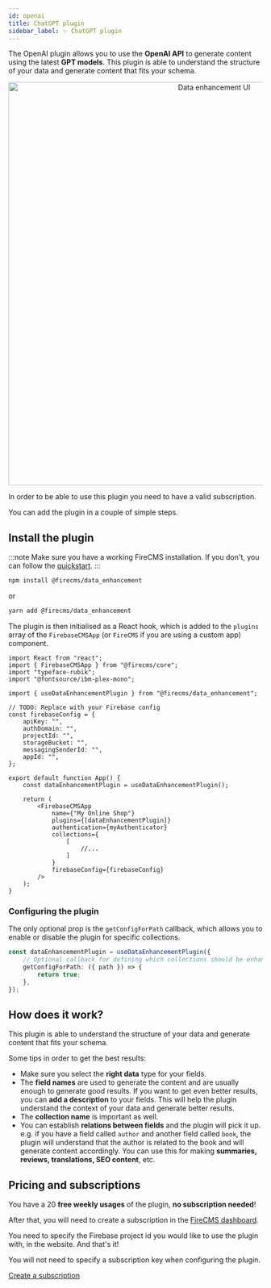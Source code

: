```yaml
---
id: openai
title: ChatGPT plugin
sidebar_label: ✨ ChatGPT plugin
---
```


The OpenAI plugin allows you to use the **OpenAI API** to generate content using
the latest **GPT models**. This plugin is able to understand the structure of
your
data and generate content that fits your schema.

<p align="center">
    <img src="/img/data_enhancement.png" width="800px" alt="Data enhancement UI" />
</p>

In order to be able to use this plugin you need to have a valid subscription.

You can add the plugin in a couple of simple steps.

## Install the plugin

:::note
Make sure you have a working FireCMS installation. If you don't, you can
follow the [quickstart](./quickstart).
:::

```bash
npm install @firecms/data_enhancement
```

or

```bash
yarn add @firecms/data_enhancement
```

The plugin is then initialised as a React hook, which is added to the `plugins`
array of the `FirebaseCMSApp` (or `FireCMS` if you are using a custom app)
component.

```tsx
import React from "react";
import { FirebaseCMSApp } from "@firecms/core";
import "typeface-rubik";
import "@fontsource/ibm-plex-mono";

import { useDataEnhancementPlugin } from "@firecms/data_enhancement";

// TODO: Replace with your Firebase config
const firebaseConfig = {
    apiKey: "",
    authDomain: "",
    projectId: "",
    storageBucket: "",
    messagingSenderId: "",
    appId: "",
};

export default function App() {
    const dataEnhancementPlugin = useDataEnhancementPlugin();

    return (
        <FirebaseCMSApp
            name={"My Online Shop"}
            plugins={[dataEnhancementPlugin]}
            authentication={myAuthenticator}
            collections={
                [
                    //...
                ]
            }
            firebaseConfig={firebaseConfig}
        />
    );
}
```

### Configuring the plugin

The only optional prop is the `getConfigForPath` callback, which allows you to
enable or disable the plugin for specific collections.

```typescript
const dataEnhancementPlugin = useDataEnhancementPlugin({
    // Optional callback for defining which collections should be enhanced
    getConfigForPath: ({ path }) => {
        return true;
    },
});
```

## How does it work?

This plugin is able to understand the structure of your data and generate
content that fits your schema.

Some tips in order to get the best results:

- Make sure you select the **right data** type for your fields.
- The **field names** are used to generate the content and are usually enough to
  generate good results. If you want to get even better results, you can
  **add a description** to your fields. This will help the plugin understand the
  context of your data and generate better results.
- The **collection name** is important as well.
- You can establish **relations between fields** and the plugin will pick it up.
  e.g. if you have a field called `author` and another field called `book`, the
  plugin will understand that the author is related to the book and will
  generate content accordingly. You can use this for making **summaries, reviews,
  translations, SEO content**, etc.

## Pricing and subscriptions

You have a 20 **free weekly usages** of the plugin, **no subscription needed**!

After that, you will need to create a subscription in
the [FireCMS dashboard](https://app.firecms.co/subscriptions).

You need to specify the Firebase project id you would like to use the plugin
with, in the website. And that's it!

You will not need to specify a subscription key when configuring the plugin.

<a href="https://app.firecms.co/subscriptions"
rel="noopener noreferrer"
target="_blank"
class="btn px-6 my-2 py-2 md:px-12 md:py-4 text-white bg-primary hover:
text-white hover:bg-blue-700 hover:text-white uppercase border-solid rounded
text-center">
Create a subscription
</a>
